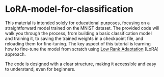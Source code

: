 # LoRA-model-for-classification

This material is intended solely for educational purposes, focusing on a straightforward model trained on the MNIST dataset. The provided code will walk you through the process, from building a basic classification model and training it, to saving the trained weights in a checkpoint file, and reloading them for fine-tuning. The key aspect of this tutorial is learning how to fine-tune the model from scratch using [Low Rank Adaptation](https://arxiv.org/pdf/2106.09685) (LoRA) approach.

The code is designed with a clear structure, making it accessible and easy to understand, even for beginners.


